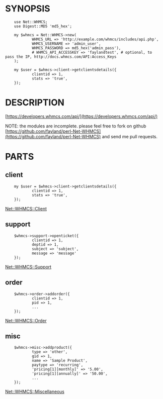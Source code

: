 # SYNOPSIS

        use Net::WHMCS;
        use Digest::MD5 'md5_hex';

        my $whmcs = Net::WHMCS->new(
                WHMCS_URL => 'http://example.com/whmcs/includes/api.php',
                WHMCS_USERNAME => 'admin_user',
                WHMCS_PASSWORD => md5_hex('admin_pass'),
                # WHMCS_API_ACCESSKEY => 'faylandtest', # optional, to pass the IP, http://docs.whmcs.com/API:Access_Keys
        );

        my $user = $whmcs->client->getclientsdetails({
                clientid => 1,
                stats => 'true',
        });

# DESCRIPTION

[https://developers.whmcs.com/api/](https://developers.whmcs.com/api/)

NOTE: the modules are incomplete. please feel free to fork on github [https://github.com/fayland/perl-Net-WHMCS](https://github.com/fayland/perl-Net-WHMCS) and send me pull requests.

# PARTS

## client

        my $user = $whmcs->client->getclientsdetails({
                clientid => 1,
                stats => 'true',
        });

[Net::WHMCS::Client](https://metacpan.org/pod/Net::WHMCS::Client)

## support

        $whmcs->support->openticket({
                clientid => 1,
                deptid => 1,
                subject => 'subject',
                message => 'message'
        });

[Net::WHMCS::Support](https://metacpan.org/pod/Net::WHMCS::Support)

## order

        $whmcs->order->addorder({
                clientid => 1,
                pid => 1,
                ...
        });

[Net::WHMCS::Order](https://metacpan.org/pod/Net::WHMCS::Order)

## misc

        $whmcs->misc->addproduct({
                type => 'other',
                gid => 1,
                name => 'Sample Product',
                paytype => 'recurring',
                'pricing[1][monthly]' => '5.00',
                'pricing[1][annually]' => '50.00',
                ...
        });

[Net::WHMCS::Miscellaneous](https://metacpan.org/pod/Net::WHMCS::Miscellaneous)
